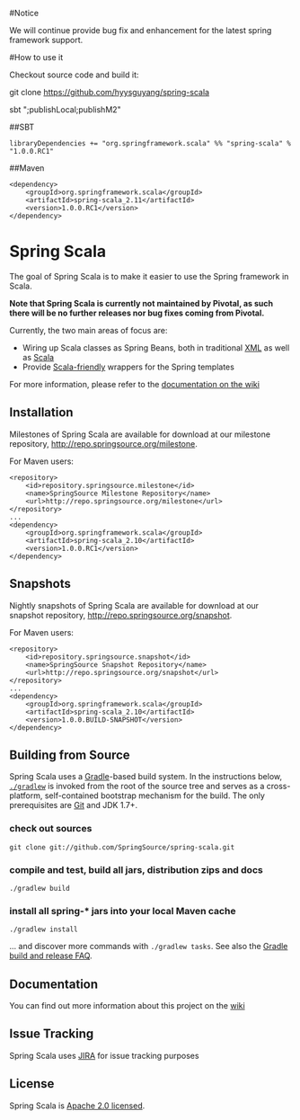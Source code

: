 #Notice

We will continue provide bug fix and enhancement for the latest spring framework support.

#How to use it

Checkout source code and build it:

git clone https://github.com/hyysguyang/spring-scala

sbt ";publishLocal;publishM2"


##SBT

`libraryDependencies += "org.springframework.scala" %% "spring-scala" % "1.0.0.RC1"`

##Maven
```
<dependency>
    <groupId>org.springframework.scala</groupId>
    <artifactId>spring-scala_2.11</artifactId>
    <version>1.0.0.RC1</version>
</dependency>
```

# Spring Scala

The goal of Spring Scala is to make it easier to use the Spring framework in Scala.

**Note that Spring Scala is currently not maintained by Pivotal, as such there will be no further releases nor bug fixes coming from Pivotal.**

Currently, the two main areas of focus are:

* Wiring up Scala classes as Spring Beans, both in traditional [XML](https://github.com/SpringSource/spring-scala/wiki/Defining-Scala-Beans-in-Spring-XML) as well as [Scala](https://github.com/SpringSource/spring-scala/wiki/Functional-Bean-Configuration)
* Provide [Scala-friendly](https://github.com/SpringSource/spring-scala/wiki/Using-Spring-Templates-in-Scala) wrappers for the Spring templates

For more information, please refer to the [documentation on the wiki](https://github.com/SpringSource/spring-scala/wiki)

## Installation

Milestones of Spring Scala are available for download at our milestone repository, http://repo.springsource.org/milestone.

For Maven users:

    <repository>
        <id>repository.springsource.milestone</id>
        <name>SpringSource Milestone Repository</name>
        <url>http://repo.springsource.org/milestone</url>
    </repository>
    ...
    <dependency>
        <groupId>org.springframework.scala</groupId>
        <artifactId>spring-scala_2.10</artifactId>
        <version>1.0.0.RC1</version>
    </dependency>
    
## Snapshots

Nightly snapshots of Spring Scala are available for download at our snapshot repository, http://repo.springsource.org/snapshot.

For Maven users:

    <repository>
        <id>repository.springsource.snapshot</id>
        <name>SpringSource Snapshot Repository</name>
        <url>http://repo.springsource.org/snapshot</url>
    </repository>
    ...
    <dependency>
        <groupId>org.springframework.scala</groupId>
        <artifactId>spring-scala_2.10</artifactId>
        <version>1.0.0.BUILD-SNAPSHOT</version>
    </dependency>

## Building from Source

Spring Scala uses a [Gradle](http://gradle.org)-based build system.
In the instructions below, [`./gradlew`](http://vimeo.com/34436402) is invoked from the root of the source tree and serves as a cross-platform, self-contained bootstrap mechanism for the build.
The only prerequisites are [Git](http://help.github.com/set-up-git-redirect) and JDK 1.7+.

### check out sources
`git clone git://github.com/SpringSource/spring-scala.git`

### compile and test, build all jars, distribution zips and docs
`./gradlew build`

### install all spring-\* jars into your local Maven cache
`./gradlew install`

... and discover more commands with `./gradlew tasks`. See also the [Gradle build and release FAQ](https://github.com/SpringSource/spring-framework/wiki/Gradle-build-and-release-FAQ).

## Documentation

You can find out more information about this project on the [wiki](https://github.com/SpringSource/spring-scala/wiki)

## Issue Tracking

Spring Scala uses [JIRA](https://jira.springsource.org/browse/SCALA) for issue tracking purposes

## License

Spring Scala is [Apache 2.0 licensed](http://www.apache.org/licenses/LICENSE-2.0.html).
